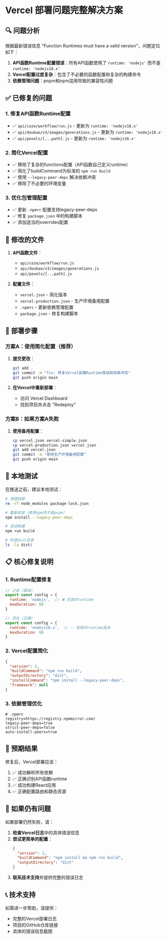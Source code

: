 # Vercel 部署问题完整解决方案

## 🔍 问题分析

根据最新错误信息 "Function Runtimes must have a valid version"，问题定位如下：

1. **API函数Runtime配置错误**：所有API函数使用了 `runtime: 'nodejs'` 而不是 `runtime: 'nodejs18.x'`
2. **Vercel配置过度复杂**：包含了不必要的函数配置和复杂的构建命令
3. **依赖管理问题**：pnpm和npm混用导致的兼容性问题

## ✅ 已修复的问题

### 1. 修复API函数Runtime配置
- ✅ `api/coze/workflow/run.js` - 更新为 `runtime: 'nodejs18.x'`
- ✅ `api/doubao/v3/images/generations.js` - 更新为 `runtime: 'nodejs18.x'`
- ✅ `api/pexels/[...path].js` - 更新为 `runtime: 'nodejs18.x'`

### 2. 简化Vercel配置
- ✅ 移除了复杂的functions配置（API函数自己定义runtime）
- ✅ 简化了buildCommand为标准的 `npm run build`
- ✅ 使用 `--legacy-peer-deps` 解决依赖冲突
- ✅ 移除了不必要的环境变量

### 3. 优化包管理配置
- ✅ 更新 `.npmrc` 配置支持legacy-peer-deps
- ✅ 修复 `package.json` 中的构建脚本
- ✅ 添加适当的overrides配置

## 📁 修改的文件

1. **API函数文件**：
   - `api/coze/workflow/run.js`
   - `api/doubao/v3/images/generations.js`
   - `api/pexels/[...path].js`

2. **配置文件**：
   - `vercel.json` - 简化版本
   - `vercel-production.json` - 生产环境备用配置
   - `.npmrc` - 更新依赖管理配置
   - `package.json` - 修复构建脚本

## 🚀 部署步骤

### 方案A：使用简化配置（推荐）

1. **提交更改**：
   ```bash
   git add .
   git commit -m "fix: 修复Vercel部署Runtime错误和依赖冲突"
   git push origin main
   ```

2. **在Vercel中重新部署**：
   - 访问 Vercel Dashboard
   - 找到项目并点击 "Redeploy"

### 方案B：如果方案A失败

1. **使用备用配置**：
   ```bash
   cp vercel.json vercel-simple.json
   cp vercel-production.json vercel.json
   git add vercel.json
   git commit -m "使用生产环境备用配置"
   git push origin main
   ```

## 🔧 本地测试

在推送之前，建议本地测试：

```bash
# 清理依赖
rm -rf node_modules package-lock.json

# 重新安装（使用npm而不是pnpm）
npm install --legacy-peer-deps

# 测试构建
npm run build

# 检查dist目录
ls -la dist/
```

## 📋 核心修复说明

### 1. Runtime配置修复
```javascript
// 之前（错误）
export const config = { 
  runtime: 'nodejs',  // ❌ 无效的runtime
  maxDuration: 60
}

// 现在（正确）
export const config = { 
  runtime: 'nodejs18.x',  // ✅ 有效的runtime版本
  maxDuration: 60
}
```

### 2. Vercel配置简化
```json
{
  "version": 2,
  "buildCommand": "npm run build",
  "outputDirectory": "dist",
  "installCommand": "npm install --legacy-peer-deps",
  "framework": null
}
```

### 3. 依赖管理优化
```
# .npmrc
registry=https://registry.npmmirror.com/
legacy-peer-deps=true
strict-peer-deps=false
auto-install-peers=true
```

## 🎯 预期结果

修复后，Vercel部署应该：
1. ✅ 成功解析所有依赖
2. ✅ 正确识别API函数runtime
3. ✅ 成功构建React应用
4. ✅ 正确配置路由和静态资源

## 🚨 如果仍有问题

如果部署仍然失败，请：

1. **检查Vercel日志**中的具体错误信息
2. **尝试更简单的配置**：
   ```json
   {
     "version": 2,
     "buildCommand": "npm install && npm run build",
     "outputDirectory": "dist"
   }
   ```
3. **联系技术支持**并提供完整的错误日志

## 📞 技术支持

如需进一步帮助，请提供：
- 完整的Vercel部署日志
- 项目的GitHub仓库链接
- 具体的错误信息截图
